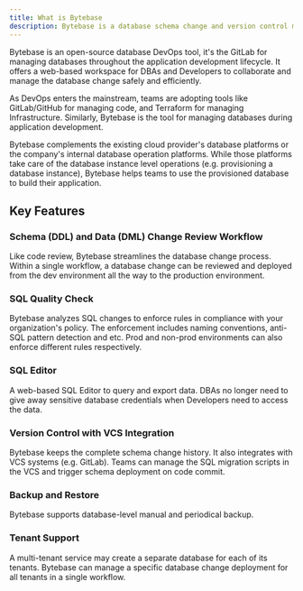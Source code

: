 ```yaml
---
title: What is Bytebase
description: Bytebase is a database schema change and version control management tool for teams. It consists of a web console and a backend. The backend has a migration core to manage database schema changes. It also integrates with VCS to enable version controlled schema management.
---
```

Bytebase is an open-source database DevOps tool, it's the GitLab for managing databases throughout the application development lifecycle. It offers a web-based workspace for DBAs and Developers to collaborate and manage the database change safely and efficiently.

As DevOps enters the mainstream, teams are adopting tools like GitLab/GitHub for managing code, and Terraform for managing Infrastructure. Similarly, Bytebase is the tool for managing databases during application development.

Bytebase complements the existing cloud provider's database platforms or the company's internal database operation platforms. While those platforms take care of the database instance level operations (e.g. provisioning a database instance), Bytebase helps teams to use the provisioned database to build their application.

## Key Features

### Schema (DDL) and Data (DML) Change Review Workflow
Like code review, Bytebase streamlines the database change process. Within a single workflow, a database change can be reviewed and deployed from the dev environment all the way to the production environment.

### SQL Quality Check
Bytebase analyzes SQL changes to enforce rules in compliance with your organization's policy. The enforcement includes naming conventions, anti-SQL pattern detection and etc. Prod and non-prod environments can also enforce different rules respectively.
### SQL Editor
A web-based SQL Editor to query and export data. DBAs no longer need to give away sensitive database credentials when Developers need to access the data.

### Version Control with VCS Integration
Bytebase keeps the complete schema change history. It also integrates with VCS systems (e.g. GitLab). Teams can manage the SQL migration scripts in the VCS and trigger schema deployment on code commit.
### Backup and Restore
Bytebase supports database-level manual and periodical backup.

### Tenant Support
A multi-tenant service may create a separate database for each of its tenants. Bytebase can manage a specific database change deployment for all tenants in a single workflow.
